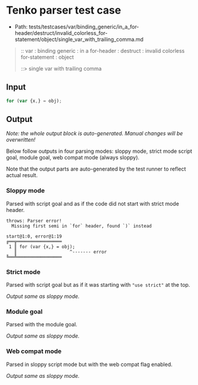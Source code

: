 # Tenko parser test case

- Path: tests/testcases/var/binding_generic/in_a_for-header/destruct/invalid_colorless_for-statement/object/single_var_with_trailing_comma.md

> :: var : binding generic : in a for-header : destruct : invalid colorless for-statement : object
>
> ::> single var with trailing comma

## Input

`````js
for (var {x,} = obj);
`````

## Output

_Note: the whole output block is auto-generated. Manual changes will be overwritten!_

Below follow outputs in four parsing modes: sloppy mode, strict mode script goal, module goal, web compat mode (always sloppy).

Note that the output parts are auto-generated by the test runner to reflect actual result.

### Sloppy mode

Parsed with script goal and as if the code did not start with strict mode header.

`````
throws: Parser error!
  Missing first semi in `for` header, found `)` instead

start@1:0, error@1:19
╔══╦═════════════════
 1 ║ for (var {x,} = obj);
   ║                    ^------- error
╚══╩═════════════════

`````

### Strict mode

Parsed with script goal but as if it was starting with `"use strict"` at the top.

_Output same as sloppy mode._

### Module goal

Parsed with the module goal.

_Output same as sloppy mode._

### Web compat mode

Parsed in sloppy script mode but with the web compat flag enabled.

_Output same as sloppy mode._
